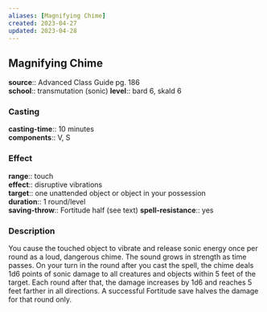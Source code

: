 ```yaml
---
aliases: [Magnifying Chime]
created: 2023-04-27
updated: 2023-04-28
---
```


## Magnifying Chime

**source**:: Advanced Class Guide pg. 186  
**school**:: transmutation (sonic)
**level**:: bard 6, skald 6

### Casting

**casting-time**:: 10 minutes  
**components**:: V, S

### Effect

**range**:: touch  
**effect**:: disruptive vibrations  
**target**:: one unattended object or object in your possession  
**duration**:: 1 round/level  
**saving-throw**:: Fortitude half (see text)
**spell-resistance**:: yes

### Description

You cause the touched object to vibrate and release sonic energy once per round as a loud, dangerous chime. The sound grows in strength as time passes. On your turn in the round after you cast the spell, the chime deals 1d6 points of sonic damage to all creatures and objects within 5 feet of the target. Each round after that, the damage increases by 1d6 and reaches 5 feet farther in all directions. A successful Fortitude save halves the damage for that round only.
